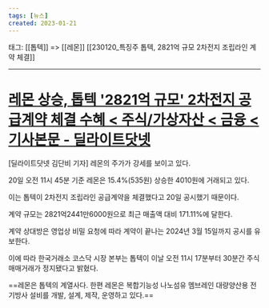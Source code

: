 ```yaml
---
tags: [뉴스]
created: 2023-01-21
---
```


태그: [[톱텍]] => [[레몬]]
[[230120_특징주 톱텍, 2821억 규모 2차전지 조립라인 계약 체결]]
___

# [레몬 상승, 톱텍 '2821억 규모' 2차전지 공급계약 체결 수혜 < 주식/가상자산 < 금융 < 기사본문 - 딜라이트닷넷](https://www.delighti.co.kr/news/articleView.html?idxno=45597)

[딜라이트닷넷 김단비 기자] 레몬의 주가가 강세를 보이고 있다.

20일 오전 11시 45분 기준 레몬은 15.4%(535원) 상승한 4010원에 거래되고 있다.

이는 톱텍이 2차전지 조립라인 공급계약을 체결했다고 20일 공시했기 때문이다. 

계약 규모는 2821억2441만6000원으로 최근 매출액 대비 171.11%에 달한다. 

계약 상대방은 영업상 비밀 요청에 따라 계약이 끝나는 2024년 3월 15일까지 공시를 유보한다. 

이에 따라 한국거래소 코스닥 시장 본부는 톱텍이 이날 오전 11시 17분부터 30분간 주식 매매거래가 정지됐다고 밝혔다.

==레몬은 톱텍의 계열사다. 한편 레몬은 복합기능성 나노섬유 멤브레인 대량양산용 전기방사 설비를 개발, 설계, 제작, 운영하고 있다.==
